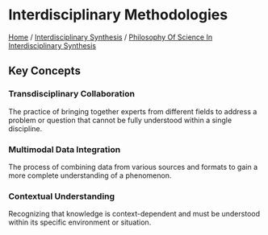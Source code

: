 # Interdisciplinary Methodologies

[Home](../../../../README.md) / [Interdisciplinary Synthesis](../../../../interdisciplinary_synthesis/README.md) / [Philosophy Of Science In Interdisciplinary Synthesis](../../../interdisciplinary_synthesis/philosophy_of_science_in_interdisciplinary_synthesis/README.md)

## Key Concepts

### Transdisciplinary Collaboration

The practice of bringing together experts from different fields to address a problem or question that cannot be fully understood within a single discipline.

### Multimodal Data Integration

The process of combining data from various sources and formats to gain a more complete understanding of a phenomenon.

### Contextual Understanding

Recognizing that knowledge is context-dependent and must be understood within its specific environment or situation.

